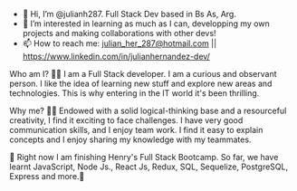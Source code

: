 - 👋 Hi, I’m @julianh287. Full Stack Dev based in Bs As, Arg.
- 👀 I’m interested in learning as much as I can, developping my own projects and making collaborations with other devs!
- 📫 How to reach me: julian_her_287@hotmail.com || https://www.linkedin.com/in/julianhernandez-dev/

Who am I?
🙋‍♂️ I am a Full Stack developer. I am a curious and observant person. I like the idea of learning new stuff and explore new areas and technologies. This is why entering in the IT world it's been thrilling.

Why me?
👨‍🔬 Endowed with a solid logical-thinking base and a resourceful creativity, I find it exciting to face challenges. I have very good communication skills, and I enjoy team work. I find it easy to explain concepts and I enjoy sharing my knowledge with my teammates.

💛 Right now I am finishing Henry's Full Stack Bootcamp. So far, we have learnt JavaScript, Node Js., React Js, Redux, SQL, Sequelize, PostgreSQL, Express and more.👀

<!---
julianh287/julianh287 is a ✨ special ✨ repository because its `README.md` (this file) appears on your GitHub profile.
You can click the Preview link to take a look at your changes.
--->
